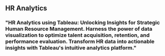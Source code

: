 ## HR Analytics

### "HR Analytics using Tableau: Unlocking Insights for Strategic Human Resource Management. Harness the power of data visualization to optimize talent acquisition, retention, and performance evaluation. Transform HR data into actionable insights with Tableau's intuitive analytics platform."
